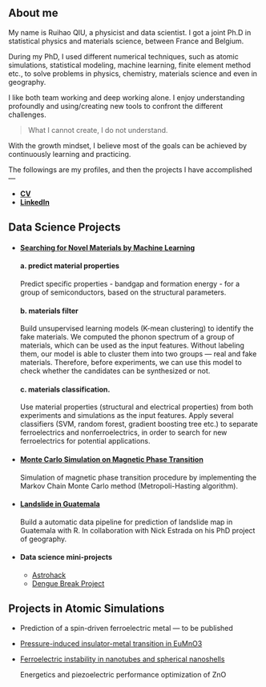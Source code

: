 ## About me
My name is Ruihao QIU, a physicist and data scientist. I got a joint Ph.D in statistical physics and materials science, between France and Belgium. 

During my PhD, I used different numerical techniques, such as atomic simulations, statistical modeling, machine learning, finite element method etc., to solve problems in physics, chemistry, materials science and even in geography. 

I like both team working and deep working alone. I enjoy understanding profoundly and  using/creating new tools to confront the different challenges. 

> What I cannot create, I do not understand.

With the growth mindset, I believe most of the goals can be achieved by continuously learning and practicing.

The followings are my profiles, and then the projects I have accomplished —


- [**CV**](CV/CV.md)
- [**LinkedIn**](https://www.linkedin.com/in/ruihaoqiu/)


## Data Science Projects 
- #### [**Searching for Novel Materials by Machine Learning**](http://nbviewer.jupyter.org/github/ruihaoqiu/Machine-learning-on-materials-research/tree/master/)

  #### a. predict material properties

  Predict specific properties - bandgap and formation energy - for a group of semiconductors, based on the structural parameters.

  #### b. materials filter

  Build unsupervised learning models (K-mean clustering) to identify the fake materials. We computed the phonon spectrum of a group of materials, which can be used as the input features. Without labeling them, our model is able to cluster them into two groups — real and fake materials. Therefore, before experiments, we can use this model to check whether the candidates can be synthesized or not.

  #### c. materials classification.

  Use material properties (structural and electrical properties) from both experiments and simulations as the input features. Apply several classifiers (SVM, random forest, gradient boosting tree etc.) to separate ferroelectrics and nonferroelectrics, in order to search for new ferroelectrics for potential applications. 

- #### [**Monte Carlo Simulation on Magnetic Phase Transition**](https://ruihaoqiu.github.io/MC-Magnetic-Phase-Transition/)

  Simulation of magnetic phase transition procedure by implementing the Markov Chain Monte Carlo method (Metropoli-Hasting algorithm). 


- #### [**Landslide in Guatemala**](http://orbi.ulg.ac.be/handle/2268/212996)

  Build a automatic data pipeline for prediction of landslide map in Guatemala with R. In collaboration with Nick Estrada on his PhD project of geography.

- #### **Data science mini-projects**

  - [Astrohack](https://github.com/RuihaoQiu/Astrohack)
  - [Dengue Break Project](https://denguehack.org/2016/11/29/hackathon-winner-for-best-storytelling-xplodata/)


## Projects in Atomic Simulations 

- Prediction of a spin-driven ferroelectric metal — to be published

- [Pressure-induced insulator-metal transition in EuMnO3](http://iopscience.iop.org/article/10.1088/1361-648X/aa75be/meta)

- [Ferroelectric instability in nanotubes and spherical nanoshells](https://epljournal.edpsciences.org/articles/epl/abs/2015/21/epl17505/epl17505.html)

	 Energetics and piezoelectric performance optimization of ZnO  		  ​	

